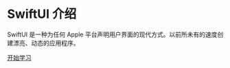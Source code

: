 # SwiftUI 介绍

SwiftUI 是一种为任何 Apple 平台声明用户界面的现代方式。以前所未有的速度创建漂亮、动态的应用程序。

[开始学习](swiftui-essentials/)



